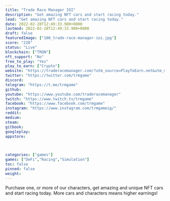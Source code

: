 ```yaml
---
title: "Trade Race Manager IOI"
description: "Get amazing NFT cars and start racing today."
lead: "Get amazing NFT cars and start racing today."
date: 2022-02-28T12:49:33.980+0800
lastmod: 2022-02-28T12:49:33.980+0800
draft: false
featuredImage: ["100_trade-race-manager-ioi.jpg"]
score: "228"
status: "Live"
blockchain: ["TRON"]
nft_support: "No"
free_to_play: "Yes"
play_to_earn: ["Crypto"]
website: "https://traderacemanager.com/?utm_source=PlayToEarn.net&utm_medium=organic&utm_campaign=gamepage"
twitter: "https://twitter.com/trmgame"
discord: 
telegram: "https://t.me/trmgame"
github: 
youtube: "https://www.youtube.com/traderacemanager"
twitch: "https://www.twitch.tv/trmgame"
facebook: "https://www.facebook.com/trmgame"
instagram: "https://www.instagram.com/trmgameig/"
reddit: 
medium: 
steam: 
gitbook: 
googleplay: 
appstore: 

  
    
categories: ["games"]
games: ["DeFi","Racing","Simulation"]
toc: false
pinned: false
weight: 
---
```

Purchase one, or more of our characters, get amazing and unique NFT cars and start racing today. More cars and characters means higher earnings!